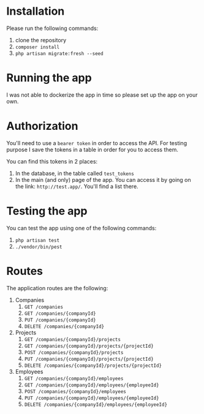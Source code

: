 # Installation
Please run the following commands:

1. clone the repository
2. `composer install`
3. `php artisan migrate:fresh --seed`

# Running the app
I was not able to dockerize the app in time so please set up the app on your own.

# Authorization
You'll need to use a `bearer token` in order to access the API. For testing purpose I save the tokens in a table in order
for you to access them.

You can find this tokens in 2 places:

1. In the database, in the table called `test_tokens`
2. In the main (and only) page of the app. You can access it by going on the link: `http://test.app/`. You'll find a
   list there.

# Testing the app
You can test the app using one of the following commands:
1. `php artisan test`
2. `./vendor/bin/pest`

# Routes
The application routes are the following:

1. Companies
   1. `GET /companies` 
   2. `GET /companies/{companyId}` 
   3. `PUT /companies/{companyId}` 
   4. `DELETE /companies/{companyId}`
2. Projects
   1. `GET /companies/{companyId}/projects`
   2. `GET /companies/{companyId}/projects/{projectId}`
   3. `POST /companies/{companyId}/projects`
   4. `PUT /companies/{companyId}/projects/{projectId}`
   5. `DELETE /companies/{companyId}/projects/{projectId}`
3. Employees
    1. `GET /companies/{companyId}/employees`
    2. `GET /companies/{companyId}/employees/{employeeId}`
    3. `POST /companies/{companyId}/employees`
    4. `PUT /companies/{companyId}/employees/{employeeId}`
    5. `DELETE /companies/{companyId}/employees/{employeeId}`
